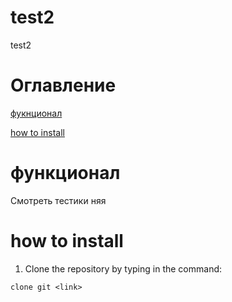 # test2
test2
# Оглавление
[фукнционал](#функционал)

[how to install](#how-to-install)

# функционал
Смотреть тестики няя

# how to install
1. Clone the repository by typing in the command:
   
`clone git <link>`
